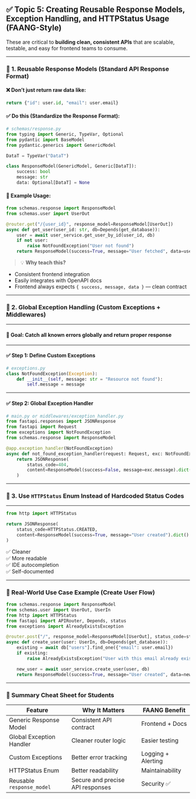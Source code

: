 ## ✅ **Topic 5: Creating Reusable Response Models, Exception Handling, and HTTPStatus Usage (FAANG-Style)**

These are critical to **building clean, consistent APIs** that are scalable, testable, and easy for frontend teams to consume.

---

### 🔹 1. **Reusable Response Models (Standard API Response Format)**

#### ❌ Don’t just return raw data like:
```python
return {"id": user.id, "email": user.email}
```

#### ✅ Do this (Standardize the Response Format):
```python
# schemas/response.py
from typing import Generic, TypeVar, Optional
from pydantic import BaseModel
from pydantic.generics import GenericModel

DataT = TypeVar("DataT")

class ResponseModel(GenericModel, Generic[DataT]):
    success: bool
    message: str
    data: Optional[DataT] = None
```

#### 🔁 Example Usage:
```python
from schemas.response import ResponseModel
from schemas.user import UserOut

@router.get("/{user_id}", response_model=ResponseModel[UserOut])
async def get_user(user_id: str, db=Depends(get_database)):
    user = await user_service.get_user_by_id(user_id, db)
    if not user:
        raise NotFoundException("User not found")
    return ResponseModel(success=True, message="User fetched", data=user)
```

> 💡 **Why teach this?**
- Consistent frontend integration
- Easily integrates with OpenAPI docs
- Frontend always expects `{ success, message, data }` — clean contract

---

### 🔹 2. **Global Exception Handling (Custom Exceptions + Middlewares)**

---

#### 🎯 Goal: **Catch all known errors globally and return proper response**

---

#### ✅ Step 1: Define Custom Exceptions
```python
# exceptions.py
class NotFoundException(Exception):
    def __init__(self, message: str = "Resource not found"):
        self.message = message
```

---

#### ✅ Step 2: Global Exception Handler
```python
# main.py or middlewares/exception_handler.py
from fastapi.responses import JSONResponse
from fastapi import Request
from exceptions import NotFoundException
from schemas.response import ResponseModel

@app.exception_handler(NotFoundException)
async def not_found_exception_handler(request: Request, exc: NotFoundException):
    return JSONResponse(
        status_code=404,
        content=ResponseModel(success=False, message=exc.message).dict()
    )
```

---

### 🔹 3. **Use `HTTPStatus` Enum Instead of Hardcoded Status Codes**

---

```python
from http import HTTPStatus

return JSONResponse(
    status_code=HTTPStatus.CREATED,
    content=ResponseModel(success=True, message="User created").dict()
)
```

✅ Cleaner  
✅ More readable  
✅ IDE autocompletion  
✅ Self-documented

---

### 🔁 Real-World Use Case Example (Create User Flow)

```python
from schemas.response import ResponseModel
from schemas.user import UserOut, UserIn
from http import HTTPStatus
from fastapi import APIRouter, Depends, status
from exceptions import AlreadyExistsException

@router.post("/", response_model=ResponseModel[UserOut], status_code=status.HTTP_201_CREATED)
async def create_user(user: UserIn, db=Depends(get_database)):
    existing = await db["users"].find_one({"email": user.email})
    if existing:
        raise AlreadyExistsException("User with this email already exists")

    new_user = await user_service.create_user(user, db)
    return ResponseModel(success=True, message="User created", data=new_user)
```

---

### 🧠 Summary Cheat Sheet for Students

| Feature                  | Why It Matters                             | FAANG Benefit |
|--------------------------|--------------------------------------------|----------------|
| Generic Response Model   | Consistent API contract                    | Frontend + Docs |
| Global Exception Handler | Cleaner router logic                       | Easier testing |
| Custom Exceptions        | Better error tracking                      | Logging + Alerting |
| HTTPStatus Enum          | Better readability                         | Maintainability |
| Reusable `response_model` | Secure and precise API responses           | Security ✅ |
